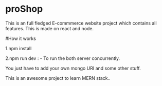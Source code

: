 # proShop

This is an full fledged E-commmerce website project which contains all features.
This is made on react and node.

#How it works

1.npm install

2.npm run dev : -
To run the both server concurrently.

You just have to add your own mongo URI and some other stuff.

This is an awesome project to learn MERN stack..
